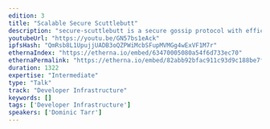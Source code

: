 ```yaml
---
edition: 3
title: "Scalable Secure Scuttlebutt"
description: "secure-scuttlebutt is a secure gossip protocol with efficient data replication. This talk is about how efficient that data replication is. In the blockchain world, the first goal is global consensus – secure scuttlebutt throws this out the window, and goes for eventual consistency and local consensus, and that frees us up to get really great efficiency. Fortunately there are many useful and important things you can build without global consensus (for example, social networks, and things strapped onto social networks) and these usually benefit greatly from efficiency."
youtubeUrl: "https://youtu.be/GN57bs1eAck"
ipfsHash: "QmRsb8L1UpujjUADB3oQZPWiMcbSFupMVMGg4wExVF1M7r"
ethernaIndex: "https://etherna.io/embed/63470005080a54f6d733ec70"
ethernaPermalink: "https://etherna.io/embed/82abb92bfac911c93d9c188be7fc35ac7dd0595f72a3d6743cb2e285c2e2e196"
duration: 1322
expertise: "Intermediate"
type: "Talk"
track: "Developer Infrastructure"
keywords: []
tags: ['Developer Infrastructure']
speakers: ['Dominic Tarr']
---
```

